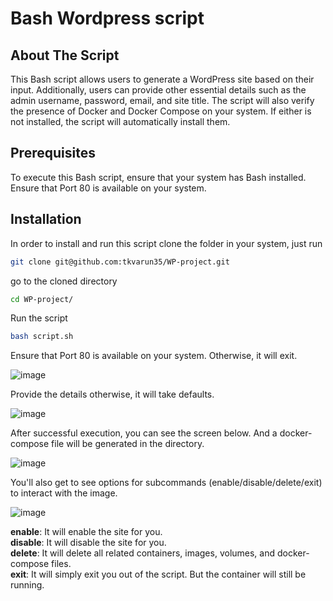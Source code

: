 # Bash Wordpress script

## About The Script

This Bash script allows users to generate a WordPress site based on their input. Additionally, users can provide other essential details such as the admin username, password, email, and site title.
The script will also verify the presence of Docker and Docker Compose on your system. If either is not installed, the script will automatically install them.

## Prerequisites

To execute this Bash script, ensure that your system has Bash installed.<br />
Ensure that Port 80 is available on your system.


## Installation

In order to install and run this script clone the folder in your system, just run

```bash
git clone git@github.com:tkvarun35/WP-project.git
```

go to the cloned directory

```bash
cd WP-project/
```

Run the script

```bash
bash script.sh
```
Ensure that Port 80 is available on your system.
Otherwise, it will exit.

![image](https://github.com/tkvarun35/WP-project/assets/101339065/3e990a35-25ba-4c1e-8957-88d41f0bb856)

Provide the details otherwise, it will take defaults.

![image](https://github.com/tkvarun35/WP-project/assets/101339065/294cf5d0-52d7-470c-a907-edc1855b4521)

After successful execution, you can see the screen below. And a docker-compose file will be generated in the directory.

![image](https://github.com/tkvarun35/WP-project/assets/101339065/36bd5d89-e976-44f0-867e-632411bb30a3)

You'll also get to see options for subcommands (enable/disable/delete/exit) to interact with the image.

![image](https://github.com/tkvarun35/WP-project/assets/101339065/dfca5b99-e929-462f-aa9b-7ea3017d93e0)

**enable**: It will enable the site for you.<br />
**disable**: It will disable the site for you.<br />
**delete**: It will delete all related containers, images, volumes, and docker-compose files.<br />
**exit**: It will simply exit you out of the script. But the container will still be running.


